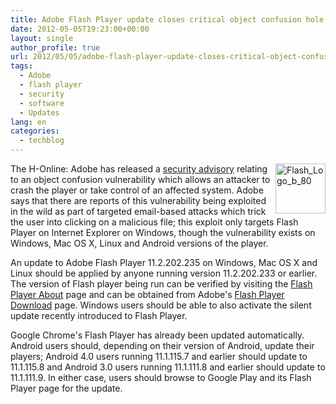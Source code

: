 ```yaml
---
title: Adobe Flash Player update closes critical object confusion hole
date: 2012-05-05T19:23:00+00:00
layout: single
author_profile: true
url: 2012/05/05/adobe-flash-player-update-closes-critical-object-confusion-hole/
tags:
  - Adobe
  - flash player
  - security
  - software
  - Updates
lang: en
categories: 
  - techblog
---
```

[<img title="Flash_Logo_b_80" border="0" alt="Flash_Logo_b_80" align="right" src="http://lh5.ggpht.com/-semmkmA_p6M/T6V3H4ZMIaI/AAAAAAAAF5s/SvdIgwZlnL0/Flash_Logo_b_80_thumb.png?imgmax=800" width="80" height="80" />](http://lh3.ggpht.com/-i0jxjDW36vc/T6V3GOR1a7I/AAAAAAAAF5k/94C_Tjxv_uY/s1600-h/Flash_Logo_b_80%25255B2%25255D.png)The H-Online: Adobe has released a [security advisory](http://www.adobe.com/support/security/bulletins/apsb12-09.html) relating to an object confusion vulnerability which allows an attacker to crash the player or take control of an affected system. Adobe says that there are reports of this vulnerability being exploited in the wild as part of targeted email-based attacks which trick the user into clicking on a malicious file; this exploit only targets Flash Player on Internet Explorer on Windows, though the vulnerability exists on Windows, Mac OS X, Linux and Android versions of the player. 

An update to Adobe Flash Player 11.2.202.235 on Windows, Mac OS X and Linux should be applied by anyone running version 11.2.202.233 or earlier. The version of Flash player being run can be verified by visiting the [Flash Player About](http://www.adobe.com/software/flash/about/) page and can be obtained from Adobe's [Flash Player Download](http://get.adobe.com/flashplayer/) page. Windows users should be able to also activate the silent update recently introduced to Flash Player. 

Google Chrome's Flash Player has already been updated automatically. Android users should, depending on their version of Android, update their players; Android 4.0 users running 11.1.115.7 and earlier should update to 11.1.115.8 and Android 3.0 users running 11.1.111.8 and earlier should update to 11.1.111.9. In either case, users should browse to Google Play and its Flash Player page for the update.